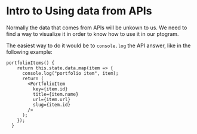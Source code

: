 # Intro to Using data from APIs

Normally the data that comes from APIs will be unkown to us. We need to find a way to visualize it in order to know how to use it in our ptogram.

The easiest way to do it would be to `console.log` the API answer, like in the following example:

```
portfolioItems() {
    return this.state.data.map(item => {
      console.log("portfolio item", item);
      return (
        <PortfolioItem
          key={item.id}
          title={item.name}
          url={item.url}
          slug={item.id}
        />
      );
    });
  }
```
